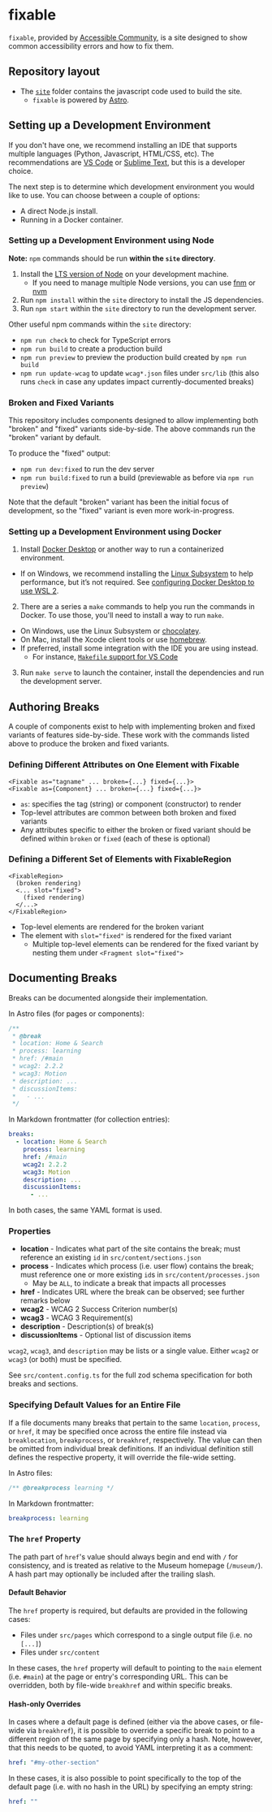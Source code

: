# **fix**able

`fixable`, provided by [Accessible Community](https://www.accessiblecommunity.org), is a site designed to show common accessibility errors and how to fix them.

## Repository layout

* The [`site`](https://github.com/accessiblecommunity/fixable/tree/main/site) folder contains the javascript code used to build the site.
    * `fixable` is powered by [Astro](https://astro.build/).

## Setting up a Development Environment

If you don't have one, we recommend installing an IDE that supports multiple languages (Python, Javascript, HTML/CSS, etc). The recommendations are [VS Code](https://code.visualstudio.com/) or [Sublime Text](https://www.sublimetext.com/), but this is a developer choice.

The next step is to determine which development environment you would like to use. You can choose between a couple of options:

- A direct Node.js install.
- Running in a Docker container.

### Setting up a Development Environment using Node

**Note:** `npm` commands should be run **within the `site` directory**.

1. Install the [LTS version of Node](https://nodejs.org/en/download/prebuilt-installer/current) on your development machine.
   - If you need to manage multiple Node versions, you can use
     [fnm](https://github.com/Schniz/fnm) or [nvm](https://github.com/nvm-sh/nvm)
1. Run `npm install` within the `site` directory to install the JS dependencies.
1. Run `npm start` within the `site` directory to run the development server.

Other useful npm commands within the `site` directory:

- `npm run check` to check for TypeScript errors
- `npm run build` to create a production build
- `npm run preview` to preview the production build created by `npm run build`
- `npm run update-wcag` to update `wcag*.json` files under `src/lib`
  (this also runs `check` in case any updates impact currently-documented breaks)

### Broken and Fixed Variants

This repository includes components designed to allow implementing both "broken" and "fixed" variants side-by-side.
The above commands run the "broken" variant by default.

To produce the "fixed" output:

- `npm run dev:fixed` to run the dev server
- `npm run build:fixed` to run a build (previewable as before via `npm run preview`)

Note that the default "broken" variant has been the initial focus of development,
so the "fixed" variant is even more work-in-progress.

### Setting up a Development Environment using Docker

1. Install [Docker Desktop](https://www.docker.com/products/docker-desktop) or another way to run a containerized environment.
  * If on Windows, we recommend installing the [Linux Subsystem](https://learn.microsoft.com/en-us/windows/wsl/install) to help performance, but it’s not required. See [configuring Docker Desktop to use WSL 2](https://docs.docker.com/desktop/wsl/).
2. There are a series a `make` commands to help you run the commands in Docker. To use those, you'll need to install a way to run `make`.
  * On Windows, use the Linux Subsystem or [chocolatey](https://chocolatey.org/).
  * On Mac, install the Xcode client tools or use [homebrew](https://brew.sh/).
  * If preferred, install some integration with the IDE you are using instead.
    * For instance, [`Makefile` support for VS Code](https://devblogs.microsoft.com/cppblog/now-announcing-makefile-support-in-visual-studio-code/)
3. Run `make serve` to launch the container, install the dependencies and run the development server.

## Authoring Breaks

A couple of components exist to help with implementing broken and fixed variants of features side-by-side.
These work with the commands listed above to produce the broken and fixed variants.

### Defining Different Attributes on One Element with Fixable

```astro
<Fixable as="tagname" ... broken={...} fixed={...}>
<Fixable as={Component} ... broken={...} fixed={...}>
```

- `as`: specifies the tag (string) or component (constructor) to render
- Top-level attributes are common between both broken and fixed variants
- Any attributes specific to either the broken or fixed variant should be
  defined within `broken` or `fixed` (each of these is optional)

### Defining a Different Set of Elements with FixableRegion

```astro
<FixableRegion>
  (broken rendering)
  <... slot="fixed">
    (fixed rendering)
  </...>
</FixableRegion>
```

- Top-level elements are rendered for the broken variant
- The element with `slot="fixed"` is rendered for the fixed variant
  - Multiple top-level elements can be rendered for the fixed variant by
    nesting them under `<Fragment slot="fixed">`

## Documenting Breaks

Breaks can be documented alongside their implementation.

In Astro files (for pages or components):

```ts
/**
 * @break
 * location: Home & Search
 * process: learning
 * href: /#main
 * wcag2: 2.2.2
 * wcag3: Motion
 * description: ...
 * discussionItems:
 *   - ...
 */
```

In Markdown frontmatter (for collection entries):

```yaml
breaks:
  - location: Home & Search
    process: learning
    href: /#main
    wcag2: 2.2.2
    wcag3: Motion
    description: ...
    discussionItems:
      - ...
```

In both cases, the same YAML format is used.

### Properties

- **location** - Indicates what part of the site contains the break;
  must reference an existing `id` in `src/content/sections.json`
- **process** - Indicates which process (i.e. user flow) contains the break;
  must reference one or more existing `id`s in `src/content/processes.json`
  - May be `ALL`, to indicate a break that impacts all processes
- **href** - Indicates URL where the break can be observed; see further remarks below
- **wcag2** - WCAG 2 Success Criterion number(s)
- **wcag3** - WCAG 3 Requirement(s)
- **description** - Description(s) of break(s)
- **discussionItems** - Optional list of discussion items

`wcag2`, `wcag3`, and `description` may be lists or a single value.
Either `wcag2` or `wcag3` (or both) must be specified.

See `src/content.config.ts` for the full zod schema specification for
both breaks and sections.

### Specifying Default Values for an Entire File

If a file documents many breaks that pertain to the same `location`, `process`, or `href`,
it may be specified once across the entire file instead via
`breaklocation`, `breakprocess`, or `breakhref`, respectively.
The value can then be omitted from individual break definitions.
If an individual definition still defines the respective property,
it will override the file-wide setting.

In Astro files:

```ts
/** @breakprocess learning */
```

In Markdown frontmatter:

```yaml
breakprocess: learning
```

### The `href` Property

The path part of `href`'s value should always begin and end with `/` for consistency,
and is treated as relative to the Museum homepage (`/museum/`).
A hash part may optionally be included after the trailing slash.

#### Default Behavior

The `href` property is required, but defaults are provided in the following cases:

- Files under `src/pages` which correspond to a single output file (i.e. no `[...]`)
- Files under `src/content`

In these cases, the `href` property will default to pointing to
the `main` element (i.e. `#main`) at the page or entry's corresponding URL.
This can be overridden, both by file-wide `breakhref` and within specific breaks.

#### Hash-only Overrides

In cases where a default page is defined (either via the above cases,
or file-wide via `breakhref`), it is possible to override a specific break to
point to a different region of the same page by specifying only a hash.
Note, however, that this needs to be quoted, to avoid YAML interpreting it as a comment:

```yaml
href: "#my-other-section"
```

In these cases, it is also possible to point specifically to the top of the
default page (i.e. with no hash in the URL) by specifying an empty string:

```yaml
href: ""
```

